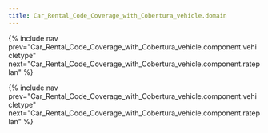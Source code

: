 ```yaml
---
title: Car_Rental_Code_Coverage_with_Cobertura_vehicle.domain
---
```

{% include nav prev="Car_Rental_Code_Coverage_with_Cobertura_vehicle.component.vehicletype" next="Car_Rental_Code_Coverage_with_Cobertura_vehicle.component.rateplan" %}


{% include nav prev="Car_Rental_Code_Coverage_with_Cobertura_vehicle.component.vehicletype" next="Car_Rental_Code_Coverage_with_Cobertura_vehicle.component.rateplan" %}
